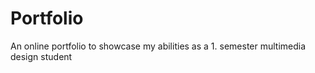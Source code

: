 # Portfolio
 An online portfolio to showcase my abilities as a 1. semester multimedia design student
